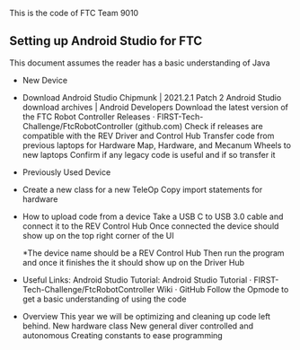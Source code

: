 This is the code of FTC Team 9010

## Setting up Android Studio for FTC
This document assumes the reader has a basic understanding of Java
* New Device

* Download Android Studio Chipmunk | 2021.2.1 Patch 2
Android Studio download archives  |  Android Developers
Download the latest version of the FTC Robot Controller
Releases · FIRST-Tech-Challenge/FtcRobotController (github.com)
Check if releases are compatible with the REV Driver and Control Hub
Transfer code from previous laptops for Hardware Map, Hardware, and Mecanum Wheels to new laptops
Confirm if any legacy code is useful and if so transfer it

* Previously Used Device

* Create a new class for a new TeleOp
Copy import statements for hardware

* How to upload code from a device
Take a USB C to USB 3.0 cable and connect it to the REV Control Hub
Once connected the device should show up on the top right corner of the UI


	*The device name should be a REV Control Hub
Then run the program and once it finishes the it should show up on the Driver Hub

* Useful Links:
Android Studio Tutorial:
Android Studio Tutorial · FIRST-Tech-Challenge/FtcRobotController Wiki · GitHub
Follow the Opmode to get a basic understanding of using the code

* Overview
This year we will be optimizing and cleaning up code left behind.
	New hardware class
	New general diver controlled and autonomous
	Creating constants to ease programming
